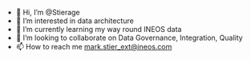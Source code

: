 - 👋 Hi, I’m @Stierage
- 👀 I’m interested in data architecture
- 🌱 I’m currently learning my way round INEOS data
- 💞️ I’m looking to collaborate on Data Governance, Integration, Quality
- 📫 How to reach me mark.stier_ext@ineos.com

<!---
Stierage/Stierage is a ✨ special ✨ repository because its `README.md` (this file) appears on your GitHub profile.
You can click the Preview link to take a look at your changes.
--->
